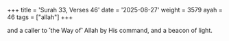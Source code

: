 +++
title = 'Surah 33, Verses 46'
date = '2025-08-27'
weight = 3579
ayah = 46
tags = ["allah"]
+++

and a caller to ˹the Way of˺ Allah by His command, and a beacon of light.